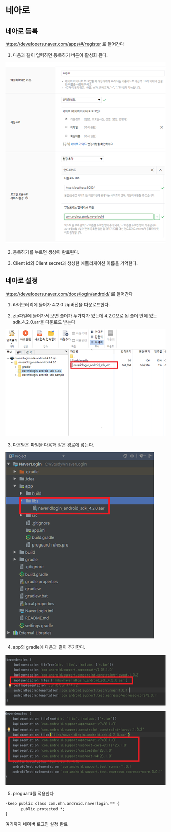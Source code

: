 # 네아로

## 네아로 등록

https://developers.naver.com/apps/#/register 로 들어간다

1. 다음과 같이 입력하면 등록하기 버튼이 활성화 된다.

![](/res/a.png)

2. 등록하기를 누르면 생성이 완료된다.

3. Client id와 Client secret과 생성한 애플리케이션 이름을 기억한다.

## 네아로 설정

https://developers.naver.com/docs/login/android/ 로 들어간다

1. 라이브러리에 들어가 4.2.0 zip버전을 다운로드한다.

2. zip파일에 들어가서 보면 폴더가 두가지가 있는데 4.2.0으로 된 폴더 안에 있는 sdk_4.2.0.arr을 다운로드 받는다

![](/res/1.png)

3. 다운받은 파일을 다음과 같은 경로에 넣는다.

![](/res/2.png)

4. app의 gradle에 다음과 같이 추가한다.

![](/res/3.png)

![](/res/5.png)

5. proguard를 적용한다

````
-keep public class com.nhn.android.naverlogin.** {
       public protected *;
}
````

여기까지 네이버 로그인 설정 완료